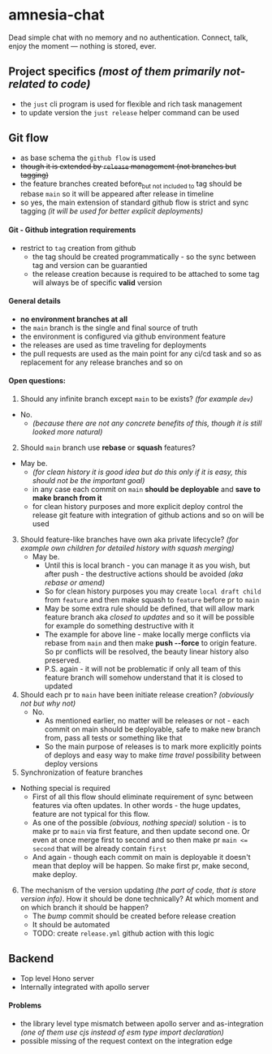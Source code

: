 # amnesia-chat

Dead simple chat with no memory and no authentication. Connect, talk, enjoy the
moment — nothing is stored, ever.

## Project specifics _(most of them primarily not-related to code)_

- the `just` cli program is used for flexible and rich task management
- to update version the `just release` helper command can be used

## Git flow

- as base schema the `github flow` is used
- ~~though it is extended by `release` management (not branches but tagging)~~
- the feature branches created before<sub>but not included to</sub> tag should
  be rebase `main` so it will be appeared after release in timeline
- so yes, the main extension of standard github flow is strict and sync tagging
  _(it will be used for better explicit deployments)_

#### Git - Github integration requirements

- restrict to `tag` creation from github
  - the tag should be created programmatically - so the sync between tag and
    version can be guarantied
  - the release creation because is required to be attached to some tag will
    always be of specific **valid** version

#### General details

- **no environment branches at all**
- the `main` branch is the single and final source of truth
- the environment is configured via github environment feature
- the releases are used as time traveling for deployments
- the pull requests are used as the main point for any ci/cd task and so as
  replacement for any release branches and so on

#### Open questions:

1. Should any infinite branch except `main` to be exists? _(for example `dev`)_

- No.
  - _(because there are not any concrete benefits of this, though it is still
    looked more natural)_

2. Should `main` branch use **rebase** or **squash** features?

- May be.
  - _(for clean history it is good idea but do this only if it is easy, this
    should not be the important goal)_
  - in any case each commit on `main` **should be deployable** and **save to
    make branch from it**
  - for clean history purposes and more explicit deploy control the release git
    feature with integration of github actions and so on will be used

3. Should feature-like branches have own aka private lifecycle? _(for example
   own children for detailed history with squash merging)_
   - May be.
     - Until this is local branch - you can manage it as you wish, but after
       push - the destructive actions should be avoided _(aka rebase or amend)_
     - So for clean history purposes you may create `local draft child` from
       `feature` and then make squash to `feature` before pr to `main`
     - May be some extra rule should be defined, that will allow mark feature
       branch aka _closed to updates_ and so it will be possible for example do
       something destructive with it
     - The example for above line - make locally merge conflicts via rebase from
       `main` and then make **push --force** to origin feature. So pr conflicts
       will be resolved, the beauty linear history also preserved.
     - P.S. again - it will not be problematic if only all team of this feature
       branch will somehow understand that it is closed to updated
4. Should each pr to `main` have been initiate release creation? _(obviously not
   but why not)_
   - No.
     - As mentioned earlier, no matter will be releases or not - each commit on
       main should be deployable, safe to make new branch from, pass all tests
       or something like that
     - So the main purpose of releases is to mark more explicitly points of
       deploys and easy way to make _time travel_ possibility between deploy
       versions
5. Synchronization of feature branches

- Nothing special is required
  - First of all this flow should eliminate requirement of sync between features
    via often updates. In other words - the huge updates, feature are not
    typical for this flow.
  - As one of the possible _(obvious, nothing special)_ solution - is to make pr
    to `main` via first feature, and then update second one. Or even at once
    merge first to second and so then make pr `main <= second` that will be
    already contain `first`
  - And again - though each commit on main is deployable it doesn't mean that
    deploy will be happen. So make first pr, make second, make deploy.

6. The mechanism of the version updating _(the part of code, that is store
   version info)_. How it should be done technically? At which moment and on
   which branch it should be happen?
   - The _bump_ commit should be created before release creation
   - It should be automated
   - TODO: create `release.yml` github action with this logic

## Backend

- Top level Hono server
- Internally integrated with apollo server

#### Problems

- the library level type mismatch between apollo server and as-integration _(one
  of them use cjs instead of esm type import declaration)_
- possible missing of the request context on the integration edge
